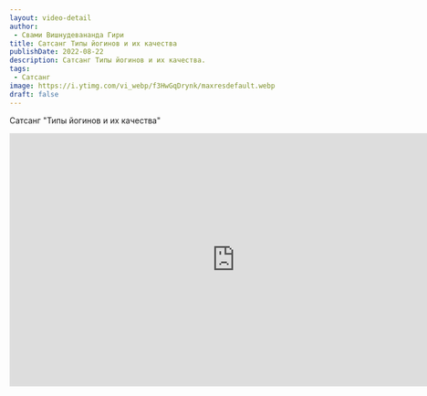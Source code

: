 ```yaml
---
layout: video-detail
author:
 - Свами Вишнудевананда Гири
title: Сатсанг Типы йогинов и их качества
publishDate: 2022-08-22
description: Сатсанг Типы йогинов и их качества. 
tags: 
 - Сатсанг
image: https://i.ytimg.com/vi_webp/f3HwGqDrynk/maxresdefault.webp
draft: false
---
```


 Сатсанг "Типы йогинов и их качества"


 <iframe width="790" height="444" src="https://www.youtube.com/embed/f3HwGqDrynk" frameborder="0" allowfullscreen=""></iframe>